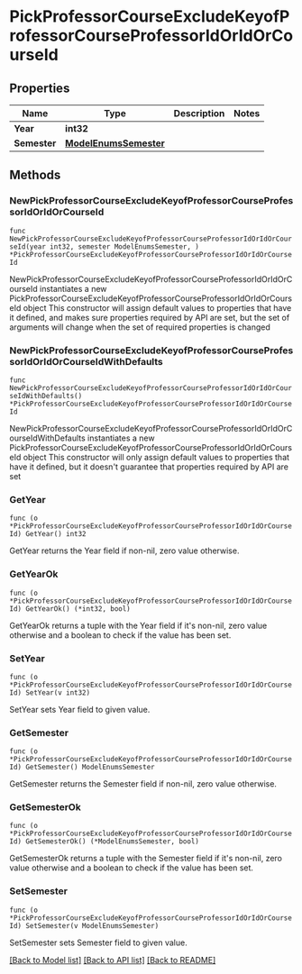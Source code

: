 # PickProfessorCourseExcludeKeyofProfessorCourseProfessorIdOrIdOrCourseId

## Properties

Name | Type | Description | Notes
------------ | ------------- | ------------- | -------------
**Year** | **int32** |  | 
**Semester** | [**ModelEnumsSemester**](EnumsSemester.md) |  | 

## Methods

### NewPickProfessorCourseExcludeKeyofProfessorCourseProfessorIdOrIdOrCourseId

`func NewPickProfessorCourseExcludeKeyofProfessorCourseProfessorIdOrIdOrCourseId(year int32, semester ModelEnumsSemester, ) *PickProfessorCourseExcludeKeyofProfessorCourseProfessorIdOrIdOrCourseId`

NewPickProfessorCourseExcludeKeyofProfessorCourseProfessorIdOrIdOrCourseId instantiates a new PickProfessorCourseExcludeKeyofProfessorCourseProfessorIdOrIdOrCourseId object
This constructor will assign default values to properties that have it defined,
and makes sure properties required by API are set, but the set of arguments
will change when the set of required properties is changed

### NewPickProfessorCourseExcludeKeyofProfessorCourseProfessorIdOrIdOrCourseIdWithDefaults

`func NewPickProfessorCourseExcludeKeyofProfessorCourseProfessorIdOrIdOrCourseIdWithDefaults() *PickProfessorCourseExcludeKeyofProfessorCourseProfessorIdOrIdOrCourseId`

NewPickProfessorCourseExcludeKeyofProfessorCourseProfessorIdOrIdOrCourseIdWithDefaults instantiates a new PickProfessorCourseExcludeKeyofProfessorCourseProfessorIdOrIdOrCourseId object
This constructor will only assign default values to properties that have it defined,
but it doesn't guarantee that properties required by API are set

### GetYear

`func (o *PickProfessorCourseExcludeKeyofProfessorCourseProfessorIdOrIdOrCourseId) GetYear() int32`

GetYear returns the Year field if non-nil, zero value otherwise.

### GetYearOk

`func (o *PickProfessorCourseExcludeKeyofProfessorCourseProfessorIdOrIdOrCourseId) GetYearOk() (*int32, bool)`

GetYearOk returns a tuple with the Year field if it's non-nil, zero value otherwise
and a boolean to check if the value has been set.

### SetYear

`func (o *PickProfessorCourseExcludeKeyofProfessorCourseProfessorIdOrIdOrCourseId) SetYear(v int32)`

SetYear sets Year field to given value.


### GetSemester

`func (o *PickProfessorCourseExcludeKeyofProfessorCourseProfessorIdOrIdOrCourseId) GetSemester() ModelEnumsSemester`

GetSemester returns the Semester field if non-nil, zero value otherwise.

### GetSemesterOk

`func (o *PickProfessorCourseExcludeKeyofProfessorCourseProfessorIdOrIdOrCourseId) GetSemesterOk() (*ModelEnumsSemester, bool)`

GetSemesterOk returns a tuple with the Semester field if it's non-nil, zero value otherwise
and a boolean to check if the value has been set.

### SetSemester

`func (o *PickProfessorCourseExcludeKeyofProfessorCourseProfessorIdOrIdOrCourseId) SetSemester(v ModelEnumsSemester)`

SetSemester sets Semester field to given value.



[[Back to Model list]](../README.md#documentation-for-models) [[Back to API list]](../README.md#documentation-for-api-endpoints) [[Back to README]](../README.md)



